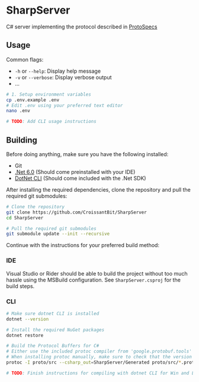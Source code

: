 # SharpServer

C# server implementing the protocol described in [ProtoSpecs](https://github.com/CroissantBit/ProtoSpecs)

## Usage

Common flags:

- `-h` or `--help`: Display help message
- `-v` or `--verbose`: Display verbose output
- ...

```bash
# 1. Setup environment variables
cp .env.example .env
# Edit .env using your preferred text editor
nano .env

# TODO: Add CLI usage instructions
```

## Building

Before doing anything, make sure you have the following installed:

- Git
- [.Net 6.0](https://learn.microsoft.com/en-us/dotnet/core/install/) (Should come preinstalled with your IDE)
- [DotNet CLI](https://learn.microsoft.com/en-us/dotnet/core/install/) (Should come included with the .Net SDK)

After installing the required dependencies, clone the repository and pull the required git submodules:

```bash
# Clone the repository
git clone https://github.com/CroissantBit/SharpServer
cd SharpServer

# Pull the required git submodules
git submodule update --init --recursive
```

Continue with the instructions for your preferred build method:

### IDE

Visual Studio or Rider should be able to build the project without too much hassle using the MSBuild configuration.
See `SharpServer.csproj` for the build steps.

### CLI

```bash
# Make sure dotnet CLI is installed
dotnet --version

# Install the required NuGet packages
dotnet restore

# Build the Protocol Buffers for C#
# Either use the included protoc compiler from 'google.protobuf.tools' package or install protoc manually
# When installing protoc manually, make sure to check that the version is up to date (use the same version that the project uses for best compatibility)
protoc -I proto/src --csharp_out=SharpServer/Generated proto/src/*.proto

# TODO: Finish instructions for compiling with dotnet CLI for Win and Linux targets
```
